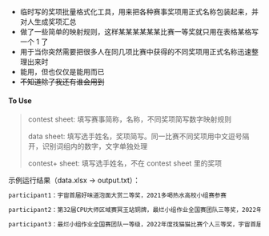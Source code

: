

- 临时写的奖项批量格式化工具，用来把各种赛事奖项用正式名称包装起来，并对人生成奖项汇总
- 做了一些简单的映射规则，这样某某某某某某比赛一等奖就只用在表格某格写一个 1 了
- 用于当你突然需要把很多人在同几项比赛中获得的不同奖项用正式名称迅速整理出来时
- 能用，但也仅仅是能用而已
- ~~不知道除了我还有谁会用到~~

#### To Use

> contest sheet: 填写赛事简称，名称，不同奖项简写数字映射规则
> 
> data sheet: 填写选手姓名，奖项简写。同一比赛不同奖项用中文逗号隔开，识别词组内的数字，文字单独处理
> 
> contest+ sheet: 填写选手姓名，不在 contest sheet 里的奖项

示例运行结果（data.xlsx → output.txt）：

```txt
participant1：宇宙首届好味道泡面大赏二等奖，2021多喝热水高校小组赛参赛

participant2：第32届CPU大师区域赛冥王站铜牌，最烂小组作业全国赛团队三等奖，2022年度找猫猫比赛个人二等奖，团队二等奖

participant3：最烂小组作业全国赛团队一等级，2022年度找猫猫比赛个人三等奖，宇宙首届好味道泡面大赏三等奖，2021多喝热水高校小组赛参赛```

